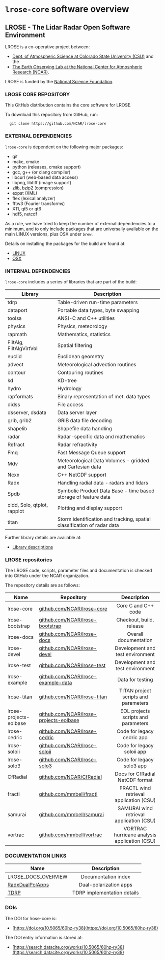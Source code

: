# `lrose-core` software overview

## **LROSE** - The Lidar Radar Open Software Environment

LROSE is a co-operative project between:

  * [Dept. of Atmospheric Science at Colorado State University (CSU)](http://www.atmos.colostate.edu/) and the
  * [The Earth Observing Lab at the National Center for Atmospheric Research (NCAR)](https://www.eol.ucar.edu/content/lidar-radar-open-software-environment).

LROSE is funded by the [National Science Foundation](https://www.nsf.gov).

### LROSE CORE REPOSITORY

This GitHub distribution contains the core software for LROSE.

To download this repository from GitHub, run:

```
  git clone https://github.com/NCAR/lrose-core
```

### EXTERNAL DEPENDENCIES

`lrose-core` is dependent on the following major packages:

* git
* make, cmake
* python (releases, cmake support)
* gcc, g++ (or clang compiler)
* libcurl (web-based data access)
* libpng, libtiff (image support)
* zlib, bzip2 (compression)
* expat (XML)
* flex (lexical analyzer)
* fftw3 (Fourier transforms)
* X11, qt5 or qt6
* hdf5, netcdf

As a rule, we have tried to keep the number of external dependencies to a minimum, and to only include packages that are universally available on the main LINUX versions, plus OSX under `brew`.

Details on installing the packages for the build are found at:

* [LINUX](https://github.com/NCAR/lrose-core/tree/master/docs/build/lrose_package_dependencies.linux.md)
* [OSX](https://github.com/NCAR/lrose-core/tree/master/docs/build/lrose_package_dependencies.osx.md)

### INTERNAL DEPENDENCIES

`lrose-core` includes a series of libraries that are part of the build:

| Library | Description   |
| ------------- |-------------|
| tdrp | Table-driven run-time parameters |
| dataport | Portable data types, byte swapping |
| toolsa | ANSI-C and C++ utilities |
| physics | Physics, meteorology |
| rapmath | Mathematics, statistics |
| FiltAlg, FiltAlgVirtVol | Spatial filtering |
| euclid | Euclidean geometry |
| advect | Meteorological advection routines |
| contour | Contouring routines |
| kd | KD-tree |
| hydro | Hydrology |
| rapformats | Binary representation of met. data types |
| didss | File access |
| dsserver, dsdata | Data server layer |
| grib, grib2 | GRIB data file decoding |
| shapelib | Shapefile data handling |
| radar | Radar-specific data and mathematics |
| Refract | Radar refractivity |
| Fmq | Fast Message Queue support |
| Mdv | Meteorological Data Volumes - gridded and Cartesian data |
| Ncxx | C++ NetCDF support |
| Radx | Handling radial data - radars and lidars |
| Spdb | Symbolic Product Data Base - time based storage of feature data |
| cidd, Solo, qtplot, rapplot | Plotting and display support |
| titan | Storm identification and tracking, spatial classification of radar data |

Further library details are available at:

* [Library descriptions](https://github.com/NCAR/lrose-core/blob/master/docs/libs/lrose-libs-summary.pdf)

### LROSE repositories

The LROSE code, scripts, parameter files and documentation is checked into GitHub under the NCAR organization.

The repository details are as follows:

| Name | Repository | Description   |
| ---- | ------------- |:-------------:|
| lrose-core | [github.com/NCAR/lrose-core](https://github.com/NCAR/lrose-core) | Core C and C++ code |
| lrose-bootstrap | [github.com/NCAR/lrose-bootstrap](https://github.com/NCAR/lrose-bootstrap) | Checkout, build, release |
| lrose-docs | [github.com/NCAR/lrose-docs](https://github.com/NCAR/lrose-docs) | Overall documentation |
| lrose-devel | [github.com/NCAR/lrose-devel](https://github.com/NCAR/lrose-devel) | Development and test environment |
| lrose-test | [github.com/NCAR/lrose-test](https://github.com/NCAR/lrose-test) | Development and test environment |
| lrose-example | [github.com/NCAR/lrose-example-data](https://github.com/NCAR/lrose-example-data) | Data for testing |
| lrose-titan | [github.com/NCAR/lrose-titan](https://github.com/NCAR/lrose-titan) | TITAN project scripts and parameters |
| lrose-projects-eolbase | [github.com/NCAR/lrose-projects-eolbase](https://github.com/NCAR/lrose-projects-eolbase) | EOL projects scripts and parameters |
| lrose-cedric | [github.com/NCAR/lrose-cedric](https://github.com/NCAR/lrose-cedric) | Code for legacy cedric app |
| lrose-soloii | [github.com/NCAR/lrose-soloii](https://github.com/NCAR/lrose-soloii) | Code for legacy soloii app |
| lrose-solo3 | [github.com/NCAR/lrose-solo3](https://github.com/NCAR/lrose-solo3) | Code for legacy solo3 app |
| CfRadial | [github.com/NCAR/CfRadial](https://github.com/NCAR/CfRadial) | Docs for CfRadial NetCDF format |
| fractl | [github.com/mmbell/fractl](https://github.com/mmbell/fractl) | FRACTL wind retrieval application (CSU) |
| samurai | [github.com/mmbell/samurai](https://github.com/mmbell/samurai) | SAMURAI wind retrieval application (CSU) |
| vortrac | [github.com/mmbell/vortrac](https://github.com/mmbell/vortrac) | VORTRAC hurricane analysis application (CSU) |

### DOCUMENTATION LINKS

| Name           | Description   |
| -------------- |:-------------:|
| [LROSE_DOCS_OVERVIEW](https://github.com/NCAR/lrose-core/blob/master/docs/LROSE_DOCS_OVERVIEW.md) | Documentation index |
| [RadxDualPolApps](https://github.com/NCAR/lrose-core/blob/master/docs/apps/radx/dualpol/RadxDualpolApps.md) | Dual-polarization apps |
| [TDRP](http://htmlpreview.github.io/?https://github.com/NCAR/lrose-core/blob/master/docs/tdrp/index.html) | TDRP implementation details |

### DOIs

The DOI for lrose-core is:

* [https://doi.org/10.5065/60hz-ry38](https://doi.org/10.5065/60hz-ry38)

The DOI entry information is stored at:

* [https://search.datacite.org/works/10.5065/60hz-ry38](https://search.datacite.org/works/10.5065/60hz-ry38)

